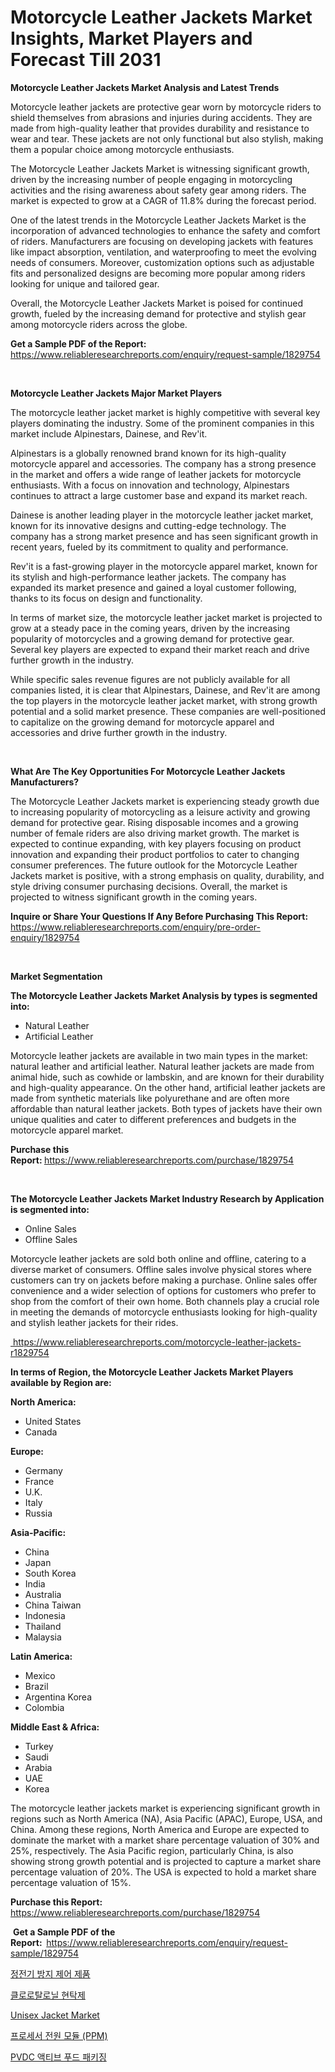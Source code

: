 <p><h1>Motorcycle Leather Jackets Market Insights, Market Players and Forecast Till 2031</h1></p><p><strong>Motorcycle Leather Jackets Market Analysis and Latest Trends</strong></p>
<p><p>Motorcycle leather jackets are protective gear worn by motorcycle riders to shield themselves from abrasions and injuries during accidents. They are made from high-quality leather that provides durability and resistance to wear and tear. These jackets are not only functional but also stylish, making them a popular choice among motorcycle enthusiasts.</p><p>The Motorcycle Leather Jackets Market is witnessing significant growth, driven by the increasing number of people engaging in motorcycling activities and the rising awareness about safety gear among riders. The market is expected to grow at a CAGR of 11.8% during the forecast period.</p><p>One of the latest trends in the Motorcycle Leather Jackets Market is the incorporation of advanced technologies to enhance the safety and comfort of riders. Manufacturers are focusing on developing jackets with features like impact absorption, ventilation, and waterproofing to meet the evolving needs of consumers. Moreover, customization options such as adjustable fits and personalized designs are becoming more popular among riders looking for unique and tailored gear.</p><p>Overall, the Motorcycle Leather Jackets Market is poised for continued growth, fueled by the increasing demand for protective and stylish gear among motorcycle riders across the globe.</p></p>
<p><strong>Get a Sample PDF of the Report:&nbsp;</strong> <a href="https://www.reliableresearchreports.com/enquiry/request-sample/1829754">https://www.reliableresearchreports.com/enquiry/request-sample/1829754</a></p>
<p>&nbsp;</p>
<p><strong>Motorcycle Leather Jackets Major Market Players</strong></p>
<p><p>The motorcycle leather jacket market is highly competitive with several key players dominating the industry. Some of the prominent companies in this market include Alpinestars, Dainese, and Rev'it.</p><p>Alpinestars is a globally renowned brand known for its high-quality motorcycle apparel and accessories. The company has a strong presence in the market and offers a wide range of leather jackets for motorcycle enthusiasts. With a focus on innovation and technology, Alpinestars continues to attract a large customer base and expand its market reach.</p><p>Dainese is another leading player in the motorcycle leather jacket market, known for its innovative designs and cutting-edge technology. The company has a strong market presence and has seen significant growth in recent years, fueled by its commitment to quality and performance.</p><p>Rev'it is a fast-growing player in the motorcycle apparel market, known for its stylish and high-performance leather jackets. The company has expanded its market presence and gained a loyal customer following, thanks to its focus on design and functionality.</p><p>In terms of market size, the motorcycle leather jacket market is projected to grow at a steady pace in the coming years, driven by the increasing popularity of motorcycles and a growing demand for protective gear. Several key players are expected to expand their market reach and drive further growth in the industry.</p><p>While specific sales revenue figures are not publicly available for all companies listed, it is clear that Alpinestars, Dainese, and Rev'it are among the top players in the motorcycle leather jacket market, with strong growth potential and a solid market presence. These companies are well-positioned to capitalize on the growing demand for motorcycle apparel and accessories and drive further growth in the industry.</p></p>
<p>&nbsp;</p>
<p><strong>What Are The Key Opportunities For Motorcycle Leather Jackets Manufacturers?</strong></p>
<p><p>The Motorcycle Leather Jackets market is experiencing steady growth due to increasing popularity of motorcycling as a leisure activity and growing demand for protective gear. Rising disposable incomes and a growing number of female riders are also driving market growth. The market is expected to continue expanding, with key players focusing on product innovation and expanding their product portfolios to cater to changing consumer preferences. The future outlook for the Motorcycle Leather Jackets market is positive, with a strong emphasis on quality, durability, and style driving consumer purchasing decisions. Overall, the market is projected to witness significant growth in the coming years.</p></p>
<p><strong>Inquire or Share Your Questions If Any Before Purchasing This Report:</strong> <a href="https://www.reliableresearchreports.com/enquiry/pre-order-enquiry/1829754">https://www.reliableresearchreports.com/enquiry/pre-order-enquiry/1829754</a></p>
<p>&nbsp;</p>
<p><strong>Market Segmentation</strong></p>
<p><strong>The Motorcycle Leather Jackets Market Analysis by types is segmented into:</strong></p>
<p><ul><li>Natural Leather</li><li>Artificial Leather</li></ul></p>
<p><p>Motorcycle leather jackets are available in two main types in the market: natural leather and artificial leather. Natural leather jackets are made from animal hide, such as cowhide or lambskin, and are known for their durability and high-quality appearance. On the other hand, artificial leather jackets are made from synthetic materials like polyurethane and are often more affordable than natural leather jackets. Both types of jackets have their own unique qualities and cater to different preferences and budgets in the motorcycle apparel market.</p></p>
<p><strong>Purchase this Report:&nbsp;</strong><a href="https://www.reliableresearchreports.com/purchase/1829754">https://www.reliableresearchreports.com/purchase/1829754</a></p>
<p>&nbsp;</p>
<p><strong>The Motorcycle Leather Jackets Market Industry Research by Application is segmented into:</strong></p>
<p><ul><li>Online Sales</li><li>Offline Sales</li></ul></p>
<p><p>Motorcycle leather jackets are sold both online and offline, catering to a diverse market of consumers. Offline sales involve physical stores where customers can try on jackets before making a purchase. Online sales offer convenience and a wider selection of options for customers who prefer to shop from the comfort of their own home. Both channels play a crucial role in meeting the demands of motorcycle enthusiasts looking for high-quality and stylish leather jackets for their rides.</p></p>
<p><a href="https://www.reliableresearchreports.com/motorcycle-leather-jackets-r1829754">&nbsp;https://www.reliableresearchreports.com/motorcycle-leather-jackets-r1829754</a></p>
<p><strong>In terms of Region, the Motorcycle Leather Jackets Market Players available by Region are:</strong></p>
<p>
    <p> <strong> North America: </strong>
        <ul>
            <li>United States</li>
            <li>Canada</li>
        </ul>
        </p> 
    <p> <strong> Europe: </strong>
        <ul>
            <li>Germany</li>
            <li>France</li>
            <li>U.K.</li>
            <li>Italy</li>
            <li>Russia</li>
        </ul>
        </p> 
    <p> <strong> Asia-Pacific: </strong>
        <ul>
            <li>China</li>
            <li>Japan</li>
            <li>South Korea</li>
            <li>India</li>
            <li>Australia</li>
            <li>China Taiwan</li>
            <li>Indonesia</li>
            <li>Thailand</li>
            <li>Malaysia</li>
        </ul>
        </p> 
    <p> <strong> Latin America: </strong>
        <ul>
            <li>Mexico</li>
            <li>Brazil</li>
            <li>Argentina Korea</li>
            <li>Colombia</li>
        </ul>
        </p> 
    <p> <strong> Middle East & Africa: </strong>
        <ul>
            <li>Turkey</li>
            <li>Saudi</li>
            <li>Arabia</li>
            <li>UAE</li>
            <li>Korea</li>
        </ul>
    </p>
    </p>
<p><p>The motorcycle leather jackets market is experiencing significant growth in regions such as North America (NA), Asia Pacific (APAC), Europe, USA, and China. Among these regions, North America and Europe are expected to dominate the market with a market share percentage valuation of 30% and 25%, respectively. The Asia Pacific region, particularly China, is also showing strong growth potential and is projected to capture a market share percentage valuation of 20%. The USA is expected to hold a market share percentage valuation of 15%.</p></p>
<p><strong>Purchase this Report: </strong><a href="https://www.reliableresearchreports.com/purchase/1829754">https://www.reliableresearchreports.com/purchase/1829754</a></p>
<p>&nbsp;<strong>Get a Sample PDF of the Report:&nbsp;&nbsp;</strong><a href="https://www.reliableresearchreports.com/enquiry/request-sample/1829754">https://www.reliableresearchreports.com/enquiry/request-sample/1829754</a></p>
<p><strong></strong></p>
<p><p><a href="https://github.com/erwindropdead54/Market-Research-Report-List-1/blob/main/8309024152364.md">정전기 방지 제어 제품</a></p><p><a href="https://medium.com/@albinbrakus2023/%EA%B8%80%EB%A1%9C%EB%B2%8C-%ED%81%B4%EB%A1%9C%EB%A1%9C%ED%83%88%EB%A1%9C%EB%8B%90-%EC%B9%A8%EB%AA%B0%EC%A0%9C-%EC%8B%9C%EC%9E%A5%EC%9D%98-%ED%8F%AC%EA%B4%84%EC%A0%81-%EB%B6%84%EC%84%9D-%EC%84%B1%EC%9E%A5-%EC%B6%94%EC%9D%B4-%EB%B0%8F-%EC%8B%9C%EC%9E%A5-%EC%98%88%EC%B8%A1-2024%EB%85%84-2031%EB%85%84-562137442750">클로로탈로닐 현탁제</a></p><p><a href="https://github.com/Krish2023na/Market-Research-Report-List-5/blob/main/unisex-jacket-market.md">Unisex Jacket Market</a></p><p><a href="https://github.com/alfitoms13/Market-Research-Report-List-1/blob/main/8504366152365.md">프로세서 전원 모듈 (PPM)</a></p><p><a href="https://medium.com/@audieyost2004/2031%EB%85%84%EA%B9%8C%EC%A7%80%EC%9D%98-pvdc-%EC%95%A1%ED%8B%B0%EB%B8%8C-%EC%8B%9D%ED%92%88-%ED%8F%AC%EC%9E%A5-%EC%8B%9C%EC%9E%A5-%EC%84%B1%EC%9E%A5-%EC%A0%84%EB%A7%9D-%EB%B0%8F-%EC%8B%9C%EC%9E%A5%EC%9D%98-%ED%8A%B8%EB%A0%8C%EB%93%9C-%EB%B6%84%EC%84%9D%EC%97%90-%EB%94%B0%EB%A5%B8-%EC%9D%91%EC%9A%A9-%EC%A7%80%EC%97%AD-%EC%A0%84%EB%A7%9D-%EB%B0%8F-%EC%88%98%EC%9D%B5%EB%A5%A0%EC%9D%80-cagr%EB%A1%9C-%EC%98%88%EC%83%81%EB%90%A9%EB%8B%88%EB%8B%A4-93e047d9b6c4">PVDC 액티브 푸드 패키징</a></p></p>
